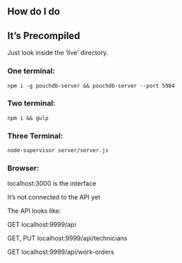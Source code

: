 ## How do I do

## It’s Precompiled

Just look inside the ‘live’ directory.

### One terminal:

`npm i -g pouchdb-server && pouchdb-server --port 5984`

### Two terminal:

`npm i && gulp`

### Three Terminal:

`node-supervisor server/server.js`

### Browser:

localhost:3000 is the interface

It’s not connected to the API yet

The API looks like:

GET localhost:9999/api

GET, PUT localhost:9999/api/technicians

GET localhost:9999/api/work-orders

